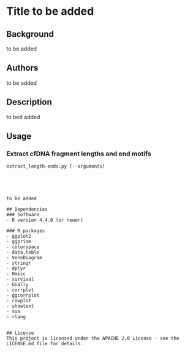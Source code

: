 # Title to be added

## Background
to be added

## Authors
to be added

## Description
to bed added

## Usage
### Extract cfDNA fragment lengths and end motifs

```
extract_length-ends.py [--arguments]





to be added

## Dependencies
### Software
- R version 4.4.0 (or newer)

### R packages
- ggplot2
- ggprism
- colorspace
- data.table
- VennDiagram
- stringr
- dplyr
- Hmisc
- survival
- GGally
- corrplot
- ggcorrplot
- cowplot
- showtext
- sva
- rlang


## License
This project is licensed under the APACHE 2.0 License - see the LICENSE.md file for details.
